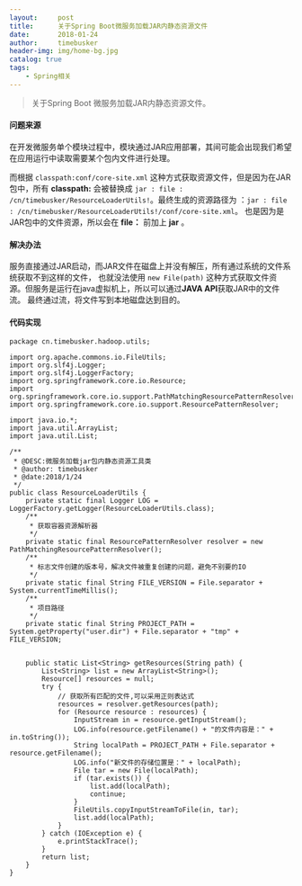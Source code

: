 ```yaml
---
layout:     post
title:      关于Spring Boot微服务加载JAR内静态资源文件
date:       2018-01-24
author:     timebusker
header-img: img/home-bg.jpg
catalog: true
tags:
    - Spring相关
---
```


> 关于Spring Boot 微服务加载JAR内静态资源文件。

#### 问题来源
在开发微服务单个模块过程中，模块通过JAR应用部署，其间可能会出现我们希望在应用运行中读取需要某个包内文件进行处理。
   
而根据 `classpath:conf/core-site.xml` 这种方式获取资源文件，但是因为在JAR包中，所有 **classpath:** 会被替换成
`jar : file : /cn/timebusker/ResourceLoaderUtils!`。最终生成的资源路径为 ：`jar : file : /cn/timebusker/ResourceLoaderUtils!/conf/core-site.xml`。
也是因为是JAR包中的文件资源，所以会在 **file：** 前加上 **jar** 。

#### 解决办法 
服务直接通过JAR启动，而JAR文件在磁盘上并没有解压，所有通过系统的文件系统获取不到这样的文件，
也就没法使用 `new File(path)` 这种方式获取文件资源。但服务是运行在java虚拟机上，所以可以通过**JAVA API**获取JAR中的文件流。
最终通过流，将文件写到本地磁盘达到目的。

#### 代码实现
  
```   
package cn.timebusker.hadoop.utils;

import org.apache.commons.io.FileUtils;
import org.slf4j.Logger;
import org.slf4j.LoggerFactory;
import org.springframework.core.io.Resource;
import org.springframework.core.io.support.PathMatchingResourcePatternResolver;
import org.springframework.core.io.support.ResourcePatternResolver;

import java.io.*;
import java.util.ArrayList;
import java.util.List;

/**
 * @DESC:微服务加载jar包内静态资源工具类
 * @author: timebusker
 * @date:2018/1/24
 */
public class ResourceLoaderUtils {
    private static final Logger LOG = LoggerFactory.getLogger(ResourceLoaderUtils.class);
    /**
     * 获取容器资源解析器
     */
    private static final ResourcePatternResolver resolver = new PathMatchingResourcePatternResolver();
    /**
     * 标志文件创建的版本号，解决文件被重复创建的问题，避免不别要的IO
     */
    private static final String FILE_VERSION = File.separator + System.currentTimeMillis();
    /**
     * 项目路径
     */
    private static final String PROJECT_PATH = System.getProperty("user.dir") + File.separator + "tmp" + FILE_VERSION;


    public static List<String> getResources(String path) {
        List<String> list = new ArrayList<String>();
        Resource[] resources = null;
        try {
            // 获取所有匹配的文件,可以采用正则表达式
            resources = resolver.getResources(path);
            for (Resource resource : resources) {
                InputStream in = resource.getInputStream();
                LOG.info(resource.getFilename() + "的文件内容是：" + in.toString());
                String localPath = PROJECT_PATH + File.separator + resource.getFilename();
                LOG.info("新文件的存储位置是：" + localPath);
                File tar = new File(localPath);
                if (tar.exists()) {
                    list.add(localPath);
                    continue;
                }
                FileUtils.copyInputStreamToFile(in, tar);
                list.add(localPath);
            }
        } catch (IOException e) {
            e.printStackTrace();
        }
        return list;
    }
}

```
